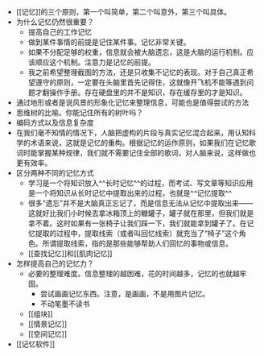 - [[记忆]]的三个原则，第一个叫简单，第二个叫意外，第三个叫具体。
- 为什么记忆仍然很重要？
    - 提高自己的工作记忆
    - 做到某件事情的前提是记住某件事。记忆非常关键。
    - 如果不分配足够的权重，信息就会被大脑遗忘，这是大脑的运行机制。应该顺应这个机制。注意力是记忆的前提。
    - 我之前希望整理截图的方法，还是只收集不记忆的表现。对于自己真正希望遵守的原则，一定要在头脑里首先记得住，这就像开飞机不能等遇到问题才翻操作手册。存在硬盘里的并不是知识，存在缓存里的才是知识。
- 通过地形或者是说风景的形象化记忆来整理信息，可能也是值得尝试的方法
- 思维树的比喻。你能记住所有的树叶吗？
- 编码方式以及信息复杂度
- 在我们毫不知情的情况下，人脑把虚构的片段与真实记忆混合起来，用认知科学的术语来说，这就是记忆的重构。根据记忆的运作原则，如果我们在记忆歌词时能掌握某种规律，我们就不需要记住全部的歌词，对人脑来说，这样做也更有效率。
- 区分两种不同的记忆方式
    - 学习是一个将知识放入^^长时记忆^^的过程，而考试、写文章等知识应用是一个将知识从长时记忆中提取出来的过程，也就是^^记忆提取^^
    - 很多“遗忘”并不是大脑真正忘记了，而是信息无法从记忆中提取出来——这就好比我们小时候去拿冰箱顶上的糖罐子，罐子就在那里，但我们就是拿不着。这时如果有一张椅子让我们踩一下，我们就能拿到罐子了。在记忆提取的过程中，提取线索（或者叫回忆线索）就充当了“椅子”这个角色。所谓提取线索，指的是那些能够帮助人们回忆的事物或信息。
    - [[查找记忆]]和[[肌肉记忆]]
- 怎样提高自己的记忆力？
    - 必要的整理难度。信息整理的越困难，花的时间越多，记忆的也就越牢固。
        - 尝试画画记忆东西。注意，是画画，不是用图片记忆。
        - 不动笔墨不读书
    - [[组块]]
    - [[情景记忆]]
    - [[空间记忆]]
- [[记忆软件]]
